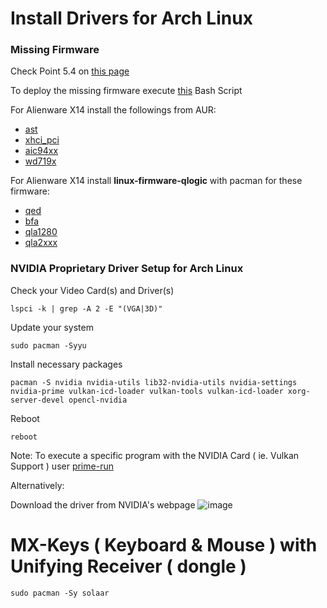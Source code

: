 # Install Drivers for Arch Linux

### Missing Firmware

Check Point 5.4 on [this page](https://wiki.archlinux.org/title/Mkinitcpio#Possibly_missing_firmware_for_module_XXXX)

To deploy the missing firmware execute [this](https://github.com/user-attachments/files/16737419/install_firmware.zip) Bash Script 

For Alienware X14 install the followings from AUR:
- [ast](https://aur.archlinux.org/packages/ast-firmware/)
- [xhci_pci](https://aur.archlinux.org/packages/upd72020x-fw/)
- [aic94xx](https://aur.archlinux.org/packages/aic94xx-firmware/)
- [wd719x](https://aur.archlinux.org/packages/wd719x-firmware/)

For Alienware X14 install <b>linux-firmware-qlogic</b> with pacman for these firmware:
- [qed](https://archlinux.org/packages/?name=linux-firmware-qlogic)
- [bfa](https://archlinux.org/packages/?name=linux-firmware-qlogic)
- [qla1280](https://archlinux.org/packages/?name=linux-firmware-qlogic)
- [qla2xxx](https://archlinux.org/packages/?name=linux-firmware-qlogic)
### NVIDIA Proprietary Driver Setup for Arch Linux

Check your Video Card(s) and Driver(s)

    lspci -k | grep -A 2 -E "(VGA|3D)"

Update your system

    sudo pacman -Syyu

Install necessary packages

    pacman -S nvidia nvidia-utils lib32-nvidia-utils nvidia-settings nvidia-prime vulkan-icd-loader vulkan-tools vulkan-icd-loader xorg-server-devel opencl-nvidia 

Reboot

    reboot

Note: To execute a specific program with the NVIDIA Card ( ie. Vulkan Support ) user [prime-run](https://wiki.archlinux.org/title/PRIME#PRIME_render_offload)


Alternatively:

Download the driver from NVIDIA's webpage
![image](https://github.com/sonus89/linux_scripts/assets/10185202/4292c6d9-c63c-45dc-8d5f-2248aa934a0d)


# MX-Keys ( Keyboard & Mouse ) with Unifying Receiver ( dongle )

    sudo pacman -Sy solaar
